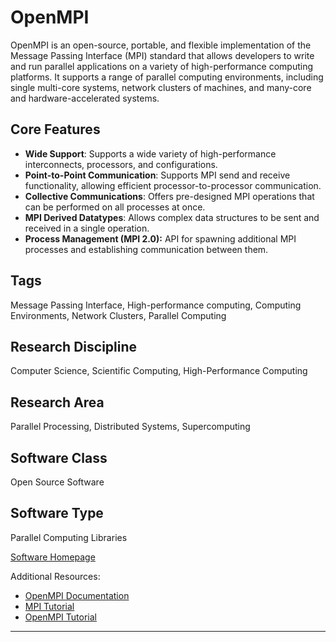 # OpenMPI

OpenMPI is an open-source, portable, and flexible implementation of the Message Passing Interface (MPI) standard that allows developers to write and run parallel applications on a variety of high-performance computing platforms. It supports a range of parallel computing environments, including single multi-core systems, network clusters of machines, and many-core and hardware-accelerated systems.

## Core Features

- **Wide Support**: Supports a wide variety of high-performance interconnects, processors, and configurations.
- **Point-to-Point Communication**: Supports MPI send and receive functionality, allowing efficient processor-to-processor communication.
- **Collective Communications**: Offers pre-designed MPI operations that can be performed on all processes at once.
- **MPI Derived Datatypes**: Allows complex data structures to be sent and received in a single operation.
- **Process Management (MPI 2.0):** API for spawning additional MPI processes and establishing communication between them.

## Tags
Message Passing Interface, High-performance computing, Computing Environments, Network Clusters, Parallel Computing

## Research Discipline
Computer Science, Scientific Computing, High-Performance Computing

## Research Area
Parallel Processing, Distributed Systems, Supercomputing

## Software Class
Open Source Software

## Software Type
Parallel Computing Libraries

[Software Homepage](https://www.open-mpi.org/)

Additional Resources:
- [OpenMPI Documentation](https://www.open-mpi.org/doc/)
- [MPI Tutorial](https://www.mcs.anl.gov/research/projects/mpi/tutorial/mpitutorial.html)
- [OpenMPI Tutorial](https://computing.llnl.gov/tutorials/mpi/)
--------------------------------------
